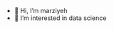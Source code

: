 - 👋 Hi, I’m marziyeh
- 👀 I’m interested in data science


<!---
marziyehhn96/marziyehhn96 is a ✨ special ✨ repository because its `README.md` (this file) appears on your GitHub profile.
You can click the Preview link to take a look at your changes.
--->
